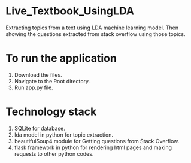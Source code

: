 # Live_Textbook_UsingLDA
Extracting topics from a text using LDA machine learning model. Then showing the questions extracted from stack overflow using those topics.

# To run the application

1) Download the files.
2) Navigate to the Root directory.
3) Run app.py file.

# Technology stack

1) SQLite for database.
2) lda model in python for topic extraction.
3) beautifulSoup4 module for Getting questions from Stack Overflow.
4) flask framework in python for rendering html pages and making requests to other python codes.
